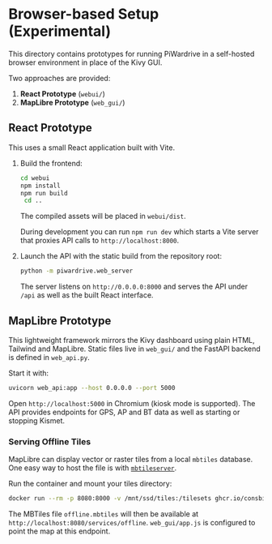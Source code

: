 # Browser-based Setup (Experimental)

This directory contains prototypes for running PiWardrive in a self-hosted browser environment in place of the Kivy GUI.

Two approaches are provided:

1. **React Prototype** (`webui/`)
2. **MapLibre Prototype** (`web_gui/`)

## React Prototype

This uses a small React application built with Vite.

1. Build the frontend:

   ```bash
   cd webui
   npm install
   npm run build
    cd ..
   ```

   The compiled assets will be placed in `webui/dist`.

   During development you can run `npm run dev` which starts a Vite server
   that proxies API calls to `http://localhost:8000`.

2. Launch the API with the static build from the repository root:

   ```bash
   python -m piwardrive.web_server
   ```

   The server listens on `http://0.0.0.0:8000` and serves the API under `/api` as well as the built React interface.

## MapLibre Prototype

This lightweight framework mirrors the Kivy dashboard using plain HTML, Tailwind and MapLibre. Static files live in `web_gui/` and the FastAPI backend is defined in `web_api.py`.

Start it with:

```bash
uvicorn web_api:app --host 0.0.0.0 --port 5000
```

Open `http://localhost:5000` in Chromium (kiosk mode is supported). The API provides endpoints for GPS, AP and BT data as well as starting or stopping Kismet.

### Serving Offline Tiles

MapLibre can display vector or raster tiles from a local `mbtiles` database. One easy way to host the file is with [`mbtileserver`](https://github.com/consbio/mbtileserver).

Run the container and mount your tiles directory:

```bash
docker run --rm -p 8080:8000 -v /mnt/ssd/tiles:/tilesets ghcr.io/consbio/mbtileserver:latest
```

The MBTiles file `offline.mbtiles` will then be available at `http://localhost:8080/services/offline`. `web_gui/app.js` is configured to point the map at this endpoint.
